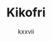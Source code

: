 ---
title: Kikofri 
github: https://github.com/kxxvii/Kikofri
demo: http://kxxvii.github.io/Kikofri
author: kxxvii
ssg:
  - Jekyll
cms:
  - No Cms
---